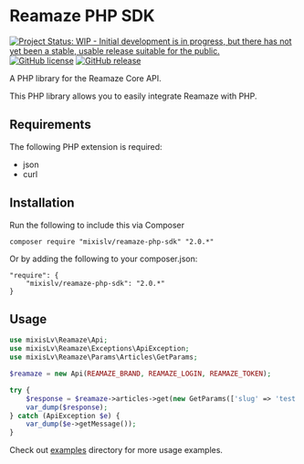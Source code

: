 # Reamaze PHP SDK

[![Project Status: WIP - Initial development is in progress, but there has not yet been a stable, usable release suitable for the public.](http://www.repostatus.org/badges/latest/wip.svg)](http://www.repostatus.org/#wip)
[![GitHub license](https://img.shields.io/github/license/mixisLv/reamaze-php-sdk.svg)](https://github.com/mixisLv/reamaze-php-sdk/blob/master/LICENSE)
[![GitHub release](https://img.shields.io/github/release/mixisLv/reamaze-php-sdk.svg)]()


A PHP library for the Reamaze Core API. 

This PHP library allows you to easily integrate Reamaze with PHP.

## Requirements

The following PHP extension is required:

* json
* curl

## Installation

Run the following to include this via Composer

    composer require "mixislv/reamaze-php-sdk" "2.0.*"

Or by adding the following to your composer.json:

    "require": {
        "mixislv/reamaze-php-sdk": "2.0.*"
    }

## Usage

```php
use mixisLv\Reamaze\Api;
use mixisLv\Reamaze\Exceptions\ApiException;
use mixisLv\Reamaze\Params\Articles\GetParams;

$reamaze = new Api(REAMAZE_BRAND, REAMAZE_LOGIN, REAMAZE_TOKEN);

try {
    $response = $reamaze->articles->get(new GetParams(['slug' => 'test']));
    var_dump($response);
} catch (ApiException $e) {
    var_dump($e->getMessage());
}
```

Check out [examples](./examples) directory for more usage examples.

